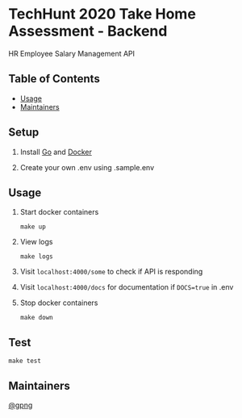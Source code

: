 # TechHunt 2020 Take Home Assessment - Backend

HR Employee Salary Management API

## Table of Contents

- [Usage](#usage)
- [Maintainers](#maintainers)

## Setup

1. Install [Go](https://golang.org/dl/) and [Docker](https://www.docker.com/get-started)

2. Create your own .env using .sample.env

## Usage

1. Start docker containers

   ```
   make up
   ```

2. View logs

   ```
   make logs
   ```

3. Visit `localhost:4000/some` to check if API is responding

4. Visit `localhost:4000/docs` for documentation if `DOCS=true` in .env

5. Stop docker containers

   ```
   make down
   ```

## Test

```
make test
```

## Maintainers

[@gpng](https://github.com/gpng)
